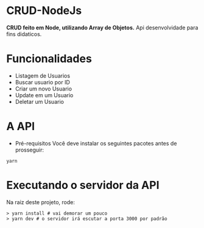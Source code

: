 # CRUD-NodeJs

**CRUD feito em Node, utilizando Array de Objetos.** Api desenvolvidade para fins didaticos.

# Funcionalidades

* Listagem de Usuarios
* Buscar usuario por ID
* Criar um novo Usuario
* Update em um Usuario
* Deletar um Usuario

# A API

* Pré-requisitos
Você deve instalar os seguintes pacotes antes de prosseguir:

```yarn```

# Executando o servidor da API

Na raiz deste projeto, rode:
```
> yarn install # vai demorar um pouco
> yarn dev # o servidor irá escutar a porta 3000 por padrão
```





